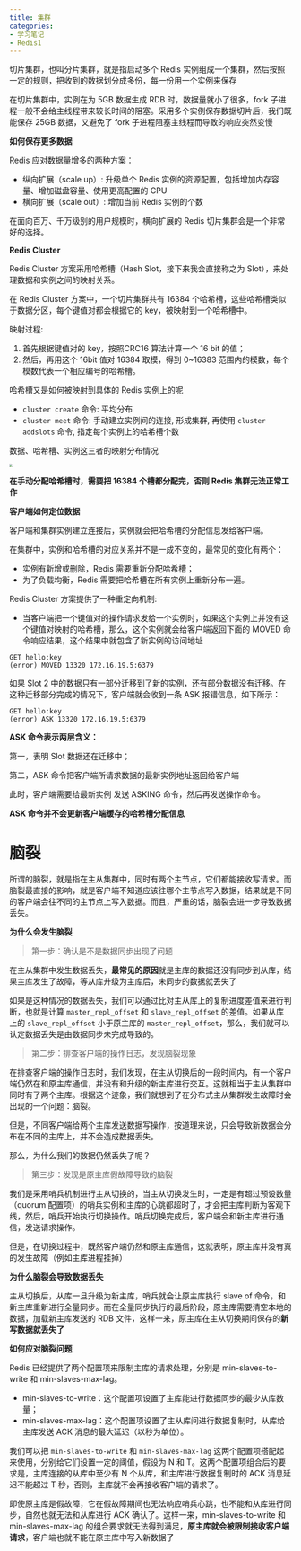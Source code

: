 ```yaml
---
title: 集群
categories: 
- 学习笔记
- Redis1
---
```


切片集群，也叫分片集群，就是指启动多个 Redis 实例组成一个集群，然后按照一定的规则，把收到的数据划分成多份，每一份用一个实例来保存

在切片集群中，实例在为 5GB 数据生成 RDB 时，数据量就小了很多，fork 子进程一般不会给主线程带来较长时间的阻塞。采用多个实例保存数据切片后，我们既能保存 25GB 数据，又避免了 fork 子进程阻塞主线程而导致的响应突然变慢

**如何保存更多数据**

Redis 应对数据量增多的两种方案：

- 纵向扩展（scale up）: 升级单个 Redis 实例的资源配置，包括增加内存容量、增加磁盘容量、使用更高配置的 CPU
- 横向扩展（scale out）: 增加当前 Redis 实例的个数

在面向百万、千万级别的用户规模时，横向扩展的 Redis 切片集群会是一个非常好的选择。

**Redis Cluster**

Redis Cluster 方案采用哈希槽（Hash Slot，接下来我会直接称之为 Slot），来处理数据和实例之间的映射关系。

在 Redis Cluster 方案中，一个切片集群共有 16384 个哈希槽，这些哈希槽类似于数据分区，每个键值对都会根据它的 key，被映射到一个哈希槽中。

映射过程:

1. 首先根据键值对的 key，按照CRC16 算法计算一个 16 bit 的值；
2. 然后，再用这个 16bit 值对 16384 取模，得到 0~16383 范围内的模数，每个模数代表一个相应编号的哈希槽。

哈希槽又是如何被映射到具体的 Redis 实例上的呢

- `cluster create` 命令: 平均分布
- `cluster meet` 命令: 手动建立实例间的连接, 形成集群, 再使用 `cluster addslots` 命令, 指定每个实例上的哈希槽个数

数据、哈希槽、实例这三者的映射分布情况

<img src="https://xiaoflyfish.oss-cn-beijing.aliyuncs.com/image/20210220230557.png" style="zoom:33%;" />

**在手动分配哈希槽时，需要把 16384 个槽都分配完，否则 Redis 集群无法正常工作**

**客户端如何定位数据**

客户端和集群实例建立连接后，实例就会把哈希槽的分配信息发给客户端。

在集群中，实例和哈希槽的对应关系并不是一成不变的，最常见的变化有两个：

- 实例有新增或删除，Redis 需要重新分配哈希槽；
- 为了负载均衡，Redis 需要把哈希槽在所有实例上重新分布一遍。

Redis Cluster 方案提供了一种重定向机制:

- 当客户端把一个键值对的操作请求发给一个实例时，如果这个实例上并没有这个键值对映射的哈希槽，那么，这个实例就会给客户端返回下面的 MOVED 命令响应结果，这个结果中就包含了新实例的访问地址

```
GET hello:key
(error) MOVED 13320 172.16.19.5:6379
```

如果 Slot 2 中的数据只有一部分迁移到了新的实例，还有部分数据没有迁移。在这种迁移部分完成的情况下，客户端就会收到一条 ASK 报错信息，如下所示：

```
GET hello:key
(error) ASK 13320 172.16.19.5:6379
```

**ASK 命令表示两层含义：**

第一，表明 Slot 数据还在迁移中；

第二，ASK 命令把客户端所请求数据的最新实例地址返回给客户端

此时，客户端需要给最新实例 发送 ASKING 命令，然后再发送操作命令。

**ASK 命令并不会更新客户端缓存的哈希槽分配信息**

# 脑裂

所谓的脑裂，就是指在主从集群中，同时有两个主节点，它们都能接收写请求。而脑裂最直接的影响，就是客户端不知道应该往哪个主节点写入数据，结果就是不同的客户端会往不同的主节点上写入数据。而且，严重的话，脑裂会进一步导致数据丢失。

**为什么会发生脑裂**

> 第一步：确认是不是数据同步出现了问题

在主从集群中发生数据丢失，**最常见的原因**就是主库的数据还没有同步到从库，结果主库发生了故障，等从库升级为主库后，未同步的数据就丢失了

如果是这种情况的数据丢失，我们可以通过比对主从库上的复制进度差值来进行判断，也就是计算 `master_repl_offset` 和 `slave_repl_offset` 的差值。如果从库上的 `slave_repl_offset` 小于原主库的 `master_repl_offset`，那么，我们就可以认定数据丢失是由数据同步未完成导致的。

> 第二步：排查客户端的操作日志，发现脑裂现象

在排查客户端的操作日志时，我们发现，在主从切换后的一段时间内，有一个客户端仍然在和原主库通信，并没有和升级的新主库进行交互。这就相当于主从集群中同时有了两个主库。根据这个迹象，我们就想到了在分布式主从集群发生故障时会出现的一个问题：脑裂。

但是，不同客户端给两个主库发送数据写操作，按道理来说，只会导致新数据会分布在不同的主库上，并不会造成数据丢失。

那么，为什么我们的数据仍然丢失了呢？

> 第三步：发现是原主库假故障导致的脑裂

我们是采用哨兵机制进行主从切换的，当主从切换发生时，一定是有超过预设数量（quorum 配置项）的哨兵实例和主库的心跳都超时了，才会把主库判断为客观下线，然后，哨兵开始执行切换操作。哨兵切换完成后，客户端会和新主库进行通信，发送请求操作。

但是，在切换过程中，既然客户端仍然和原主库通信，这就表明，原主库并没有真的发生故障（例如主库进程挂掉）

**为什么脑裂会导致数据丢失**

主从切换后，从库一旦升级为新主库，哨兵就会让原主库执行 slave of 命令，和新主库重新进行全量同步。而在全量同步执行的最后阶段，原主库需要清空本地的数据，加载新主库发送的 RDB 文件，这样一来，原主库在主从切换期间保存的**新写数据就丢失了**

**如何应对脑裂问题**

Redis 已经提供了两个配置项来限制主库的请求处理，分别是 min-slaves-to-write 和 min-slaves-max-lag。

- min-slaves-to-write：这个配置项设置了主库能进行数据同步的最少从库数量；
- min-slaves-max-lag：这个配置项设置了主从库间进行数据复制时，从库给主库发送 ACK 消息的最大延迟（以秒为单位）。

我们可以把 `min-slaves-to-write` 和 `min-slaves-max-lag` 这两个配置项搭配起来使用，分别给它们设置一定的阈值，假设为 N 和 T。这两个配置项组合后的要求是，主库连接的从库中至少有 N 个从库，和主库进行数据复制时的 ACK 消息延迟不能超过 T 秒，否则，主库就不会再接收客户端的请求了。

即使原主库是假故障，它在假故障期间也无法响应哨兵心跳，也不能和从库进行同步，自然也就无法和从库进行 ACK 确认了。这样一来，min-slaves-to-write 和 min-slaves-max-lag 的组合要求就无法得到满足，**原主库就会被限制接收客户端请求**，客户端也就不能在原主库中写入新数据了

